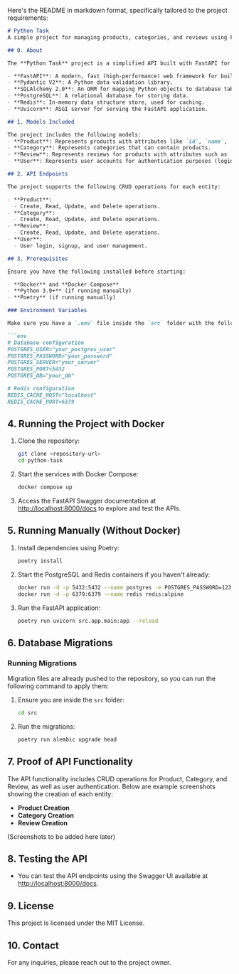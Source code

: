 Here's the README in markdown format, specifically tailored to the project requirements:

```markdown
# Python Task
A simple project for managing products, categories, and reviews using FastAPI.

## 0. About

The **Python Task** project is a simplified API built with FastAPI for managing products, categories, and reviews. It leverages modern technologies such as FastAPI, Pydantic V2, SQLAlchemy 2.0, and PostgreSQL. The project is ready to run with Docker and comes with migration files for easy setup.

- **FastAPI**: A modern, fast (high-performance) web framework for building APIs.
- **Pydantic V2**: A Python data validation library.
- **SQLAlchemy 2.0**: An ORM for mapping Python objects to database tables.
- **PostgreSQL**: A relational database for storing data.
- **Redis**: In-memory data structure store, used for caching.
- **Uvicorn**: ASGI server for serving the FastAPI application.

## 1. Models Included

The project includes the following models:
- **Product**: Represents products with attributes like `id`, `name`, `price`, etc.
- **Category**: Represents categories that can contain products.
- **Review**: Represents reviews for products with attributes such as `title`, `body`, `status`.
- **User**: Represents user accounts for authentication purposes (login and signup supported).

## 2. API Endpoints

The project supports the following CRUD operations for each entity:

- **Product**:
  - Create, Read, Update, and Delete operations.
- **Category**:
  - Create, Read, Update, and Delete operations.
- **Review**:
  - Create, Read, Update, and Delete operations.
- **User**:
  - User login, signup, and user management.

## 3. Prerequisites

Ensure you have the following installed before starting:

- **Docker** and **Docker Compose**
- **Python 3.9+** (if running manually)
- **Poetry** (if running manually)

### Environment Variables

Make sure you have a `.env` file inside the `src` folder with the following variables configured:

```env
# Database configuration
POSTGRES_USER="your_postgres_user"
POSTGRES_PASSWORD="your_password"
POSTGRES_SERVER="your_server"
POSTGRES_PORT=5432
POSTGRES_DB="your_db"

# Redis configuration
REDIS_CACHE_HOST="localhost"
REDIS_CACHE_PORT=6379
```

## 4. Running the Project with Docker

1. Clone the repository:
   ```sh
   git clone <repository-url>
   cd python-task
   ```

2. Start the services with Docker Compose:
   ```sh
   docker compose up
   ```

3. Access the FastAPI Swagger documentation at [http://localhost:8000/docs](http://localhost:8000/docs) to explore and test the APIs.

## 5. Running Manually (Without Docker)

1. Install dependencies using Poetry:
   ```sh
   poetry install
   ```

2. Start the PostgreSQL and Redis containers if you haven't already:
   ```sh
   docker run -d -p 5432:5432 --name postgres -e POSTGRES_PASSWORD=1234 postgres
   docker run -d -p 6379:6379 --name redis redis:alpine
   ```

3. Run the FastAPI application:
   ```sh
   poetry run uvicorn src.app.main:app --reload
   ```

## 6. Database Migrations

### Running Migrations
Migration files are already pushed to the repository, so you can run the following command to apply them:

1. Ensure you are inside the `src` folder:
   ```sh
   cd src
   ```

2. Run the migrations:
   ```sh
   poetry run alembic upgrade head
   ```

## 7. Proof of API Functionality

The API functionality includes CRUD operations for Product, Category, and Review, as well as user authentication. Below are example screenshots showing the creation of each entity:

- **Product Creation**
- **Category Creation**
- **Review Creation**

(Screenshots to be added here later)

## 8. Testing the API

- You can test the API endpoints using the Swagger UI available at [http://localhost:8000/docs](http://localhost:8000/docs).

## 9. License

This project is licensed under the MIT License.

## 10. Contact

For any inquiries, please reach out to the project owner.
```